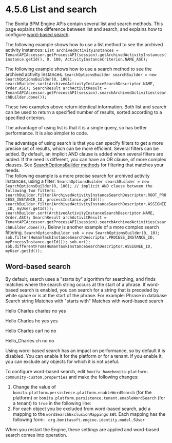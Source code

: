 # 4.5.6 List and search

The Bonita BPM Engine APIs contain several list and search methods. This page explains the difference between list and search, and explains how to configure [word-based search](#word_based_search).

The following example shows how to use a list method to see the archived activity instances:
`
List archivedActivityInstances = TenantAPIAccessor.getProcessAPI(session).getArchivedActivityInstances(instance.getId(), 0, 100, ActivityInstanceCriterion.NAME_ASC);
`

The following example shows how to use a search method to see the archived activity instances.
`
SearchOptionsBuilder searchBuilder = new SearchOptionsBuilder(0, 100);
searchBuilder.sort(ArchivedActivityInstanceSearchDescriptor.NAME, Order.ASC);
SearchResult archActivitResult = TenantAPIAccessor.getProcessAPI(session).searchArchivedActivities(searchBuilder.done());
`

These two examples above return identical information. Both list and search can be used to return a specified number of results, sorted according to a specified criterion.

The advantage of using list is that it is a single query, so has better performance. It is also simpler to code. 

The advantage of using search is that you can specify filters to get a more precise set of results, which can be more efficient. Several filters can be added. By default, an implicit AND clause is added when several filters are added. If the need is different,
you can have an OR clause, of more complex clauses. See [SearchOptionsBuilder methods](http://documentation.bonitasoft.com/javadoc/api/7.1/org/bonitasoft/engine/search/SearchOptionsBuilder.html) for filtering that matches your needs.   
The following example is a more precise search for archived activity instances, using a filter:
`
SearchOptionsBuilder searchBuilder = new SearchOptionsBuilder(0, 100);
// implicit AND clause between the following two filters:
searchBuilder.filter(ArchivedActivityInstanceSearchDescriptor.ROOT_PROCESS_INSTANCE_ID, processInstance.getId());
searchBuilder.filter(ArchivedActivityInstanceSearchDescriptor.ASSIGNEE_ID, myUser.getId());
searchBuilder.sort(ArchivedActivityInstanceSearchDescriptor.NAME, Order.ASC);
SearchResult archActivitResult = TenantAPIAccessor.getProcessAPI(session).searchArchivedActivities(searchBuilder.done());
`
Below is another example of a more complex search filtering.
`
SearchOptionsBuilder sob = new SearchOptionsBuilder(0, 10);
sob.filter(HumanTaskInstanceSearchDescriptor.PROCESS_INSTANCE_ID, myProcessInstance.getId());
sob.or();
sob.differentFrom(HumanTaskInstanceSearchDescriptor.ASSIGNEE_ID, myUser.getId());
`

## Word-based search

By default, search uses a "starts by" algorithm for searching, and finds matches where the search string occurs at the start of a phrase. 
If word-based search is enabled, you can search for a string that is preceded by white space or is at the start of the phrase. 
For example:
Phrase in database
Search string
Matches with "starts with"
Matches with word-based search

Hello Charles
charles
no
yes

Hello Charles
he
yes
yes

Hello Charles
carl
no
no

Hello\_Charles
ch
no
no

  
Using word-based search has an impact on performance, so by default it is disabled. You can enable it for the platform or for a tenant. If you enable it, you can exclude any objects for which it is not useful.

To configure word-based search, edit _`bonita_home`_`bonita-platform-community-custom.properties` and make the following changes: 

1. Change the value of `bonita.platform.persistence.platform.enableWordSearch` (for the platform) or 
`bonita.platform.persistence.tenant.enableWordSearch` (for a tenant) to `true` in the following line:
`
`
2. For each object you be excluded from word-based search, add a mapping to the `wordSearchExclusionMappings` set. Each mapping has the following form:
`
org.bonitasoft.engine.identity.model.SUser`

When you restart the Engine, these settings are applied and word-based search comes into operation.